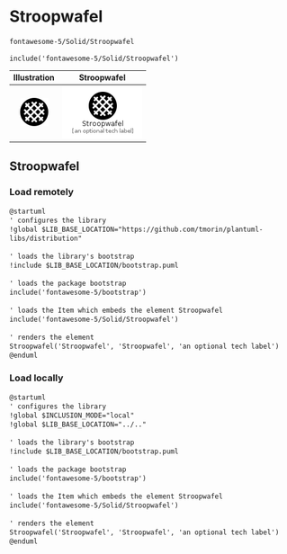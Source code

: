# Stroopwafel


```text
fontawesome-5/Solid/Stroopwafel
```

```text
include('fontawesome-5/Solid/Stroopwafel')
```



| Illustration | Stroopwafel |
| :---: | :---: |
| ![illustration for Illustration](../../fontawesome-5/Solid/Stroopwafel.png) | ![illustration for Stroopwafel](../../fontawesome-5/Solid/Stroopwafel.Local.png) |




## Stroopwafel

### Load remotely
```plantuml
@startuml
' configures the library
!global $LIB_BASE_LOCATION="https://github.com/tmorin/plantuml-libs/distribution"

' loads the library's bootstrap
!include $LIB_BASE_LOCATION/bootstrap.puml

' loads the package bootstrap
include('fontawesome-5/bootstrap')

' loads the Item which embeds the element Stroopwafel
include('fontawesome-5/Solid/Stroopwafel')

' renders the element
Stroopwafel('Stroopwafel', 'Stroopwafel', 'an optional tech label')
@enduml
```

### Load locally
```plantuml
@startuml
' configures the library
!global $INCLUSION_MODE="local"
!global $LIB_BASE_LOCATION="../.."

' loads the library's bootstrap
!include $LIB_BASE_LOCATION/bootstrap.puml

' loads the package bootstrap
include('fontawesome-5/bootstrap')

' loads the Item which embeds the element Stroopwafel
include('fontawesome-5/Solid/Stroopwafel')

' renders the element
Stroopwafel('Stroopwafel', 'Stroopwafel', 'an optional tech label')
@enduml
```

